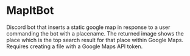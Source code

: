 # MapItBot
Discord bot that inserts a static google map in response to a user commanding the bot with a placename.  The returned image shows the place which is the top search result for that place within Google Maps.  Requires creating a file with a Google Maps API token.
